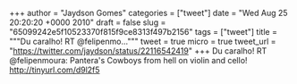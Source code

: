 
+++
author = "Jaydson Gomes"
categories = ["tweet"]
date = "Wed Aug 25 20:20:20 +0000 2010"
draft = false
slug = "65099242e5f10523370f815f9ce8313f497b2156"
tags = ["tweet"]
title = """Du caralho! RT @felipenmo..."""
tweet = true
micro = true
tweet_url = "https://twitter.com/jaydson/status/22116542419"
+++
Du caralho! RT @felipenmoura: Pantera's Cowboys from hell on violin and cello! http://tinyurl.com/d9l2f5
